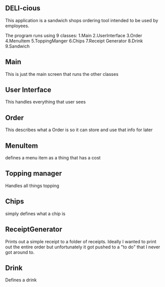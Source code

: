 DELI-cious 
--------
This application is a sandwich shops ordering tool intended to be used by employees.

The program runs using 9 classes:
1.Main
2.UserInterface
3.Order
4.MenuItem
5.ToppingManger
6.Chips
7.Receipt Generator
8.Drink
9.Sandwich

Main
--
This is just the main screen that runs the other classes

User Interface
--
This handles everything that user sees

Order
--
This describes what a Order is so it can store and use that info for later

MenuItem
--
defines a menu item as a thing that has a cost

Topping manager
--
Handles all things topping

Chips
--
simply defines what a chip is

ReceiptGenerator
--
Prints out a simple receipt to a folder of receipts. Ideally I wanted to print out the entire order but unfortunately it got pushed to a "to do" that I never got around to.

Drink
--
Defines a drink




